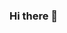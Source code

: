 <!--
**idledaydreamer/idledaydreamer** is a ✨ _special_ ✨ repository because its `README.md` (this file) appears on your GitHub profile.

Here are some ideas to get you started:

- 🔭 I’m currently working on ...
- 🌱 I’m currently learning ...
- 👯 I’m looking to collaborate on ...
- 🤔 I’m looking for help with ...
- 💬 Ask me about ...
- 📫 How to reach me: ...
- 😄 Pronouns: ...
- ⚡ Fun fact: ...
-->

### Hi there 👋

<!-- 
![header](https://capsule-render.vercel.app/api?type=rect&color=gradient&text=%20%20IDLEDAY%20%20&fontAlign=22&fontSize=30&textBg=true&desc=완주를%20향하여%20나아가는%20백엔드%20개발자%20%27정예현%27입니다&descAlign=65&descAlignY=50&animation=twinkling) -->

